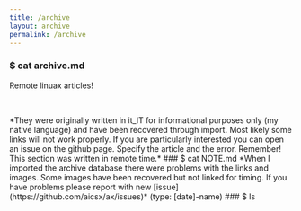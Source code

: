 ```yaml
---
title: /archive
layout: archive
permalink: /archive
---
```

### $ cat archive.md
Remote linuax articles! 
<p>&nbsp;</p>
*They were originally written in it_IT for informational purposes only (my native language) and have been recovered through import. Most likely some links will not work properly. If you are particularly interested you can open an issue on the github page. Specify the article and the error. Remember! This section was written in remote time.*
### $ cat NOTE.md
*When I imported the archive database there were problems with the links and images. Some images have been recovered but not linked for timing. If you have problems please report with new [issue](https://github.com/aicsx/ax/issues)* (type: [date]-name)
### $ ls
